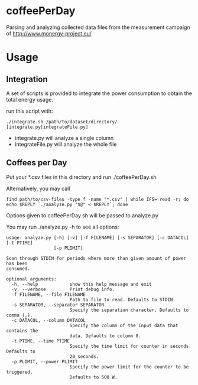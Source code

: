 coffeePerDay
============

Parsing and analyzing collected data files from the measurement campaign of http://www.monergy-project.eu/

Usage
=====

Integration
-----------

A set of scripts is provided to integrate the power consumption to obtain the total energy usage.

run this script with:
```
./integrate.sh /path/to/dataset/directory/ [integrate.py|integrateFile.py]
```

- integrate.py will analyze a single column
- integrateFile.py will analyze the whole file

Coffees per Day
---------------

Put your *.csv files in this directory and run ./coffeePerDay.sh

Alternatively, you may call 
```
find path/to/csv-files -type f -name "*.csv" | while IFS= read -r; do echo $REPLY `./analyze.py "$@" < $REPLY`; done
```

Options given to coffeePerDay.sh will be passed to analyze.py

You may run ./analyze.py -h to see all options:
```
usage: analyze.py [-h] [-v] [-f FILENAME] [-s SEPARATOR] [-c DATACOL] [-t PTIME]
                  [-p PLIMIT]

Scan through STDIN for periods where more than given amount of power has been
consumed.

optional arguments:
  -h, --help            show this help message and exit
  -v, --verbose         Print debug info.
  -f FILENAME, --file FILENAME
                        Path to file to read. Defaults to STDIN.
  -s SEPARATOR, --separator SEPARATOR
                        Specify the separation character. Defaults to comma (,).
  -c DATACOL, --column DATACOL
                        Specify the column of the input data that contains the
                        data. Defaults to column 8.
  -t PTIME, --time PTIME
                        Specify the time limit for counter in seconds. Defaults to
                        20 seconds.
  -p PLIMIT, --power PLIMIT
                        Specify the power limit for the counter to be triggered.
                        Defaults to 500 W.
```
